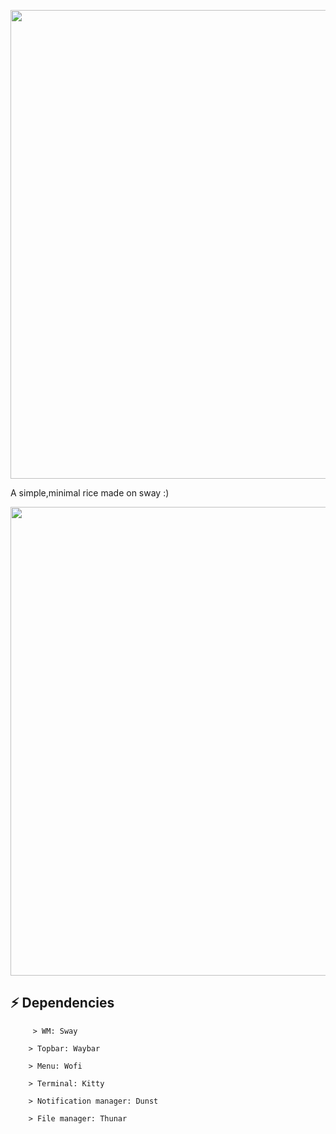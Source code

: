 <p align="center">
    <img width="750" src="https://github.com/laggy-tux/sway-Dots/assets/85402808/540ea4f1-cf41-4172-8f0e-ba95033973df" 
</p>   

<centre> A simple,minimal rice made on sway :) </centre>


<p align="center">   
 <img width="750" src="https://github.com/laggy-tux/sway-Dots/assets/85402808/77e5352e-1bb5-4e9c-90d7-e07ab4447f3d" 
</p>


## ⚡ Dependencies

```
     > WM: Sway
    
    > Topbar: Waybar
    
    > Menu: Wofi

    > Terminal: Kitty

    > Notification manager: Dunst

    > File manager: Thunar
```

